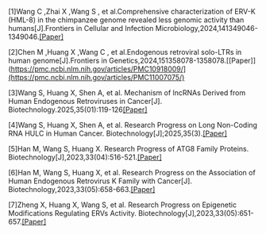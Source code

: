 [1]Wang C ,Zhai X ,Wang S , et al.Comprehensive characterization of ERV-K (HML-8) in the chimpanzee genome revealed less genomic activity than humans[J].Frontiers in Cellular and Infection Microbiology,2024,141349046-1349046.[[Paper]](https://pmc.ncbi.nlm.nih.gov/articles/PMC10918009/) 

[2]Chen M ,Huang X ,Wang C , et al.Endogenous retroviral solo-LTRs in human genome[J].Frontiers in Genetics,2024,151358078-1358078.[[Paper]](https://pmc.ncbi.nlm.nih.gov/articles/PMC10918009/](https://pmc.ncbi.nlm.nih.gov/articles/PMC11007075/) 

[3]Wang S, Huang X, Shen A, et al. Mechanism of lncRNAs Derived from Human Endogenous Retroviruses in Cancer[J]. Biotechnology.2025,35(01):119-126[[Paper]](https://swjs.chinajournal.net.cn/WKD/WebPublication/paperDigest.aspx?paperID=b025aaa9-f2ad-4bed-8bbe-f940358d01c4) 

[4]Wang S, Huang X, Shen A, et al. Research Progress on Long Non-Coding RNA HULC in Human Cancer. Biotechnology[J];2025,35(3).[[Paper]](https://swjs.chinajournal.net.cn/WKD/WebPublication/paperDigest.aspx?paperID=da0fd267-c47a-4c2e-8cbb-134764ff7690)

[5]Han M, Wang S, Huang X. Research Progress of ATG8 Family Proteins. Biotechnology[J],2023,33(04):516-521.[[Paper]](https://www.doc88.com/p-18239229189593.html) 

[6]Han M, Wang S, Huang X, et al. Research Progress on the Association of Human Endogenous Retrovirus K Family with Cancer[J]. Biotechnology,2023,33(05):658-663.[[Paper]](https://kns.cnki.net/kcms2/article/abstract?v=l7RSZimHV9ND6AVCxQxuKKQn0GDzRCDT8A3n7F4oT-PPIooEWarVOuzx9j5Ed2CtvfHWNyYdZvv-K5hr2qaAcEiyhnXNmZgqiC4nE9wTUbeMKShfj6LePNHbwTwx1omm7kgqS_NQTfzDzx9lnN9FzRe_xITKvXhl&uniplatform=NZKPT) 

[7]Zheng X, Huang X, Wang S, et al. Research Progress on Epigenetic Modifications Regulating ERVs Activity. Biotechnology[J],2023,33(05):651-657.[[Paper]](https://kns.cnki.net/kcms2/article/abstract?v=l7RSZimHV9N-Pcs3_axifhSCRsVdPnnqzfid4dlYRMgawopCs_vlAhlsu7aE9qJf7Lhzi8YMjT7shqPgivHC8b_fR5ZGaQIKqn1BsXr1nesafw03VlWlbGeV732dpFrX6mIOja2FoE36j5f_2StQEXhJTjEL7GrX&uniplatform=NZKPT) 
